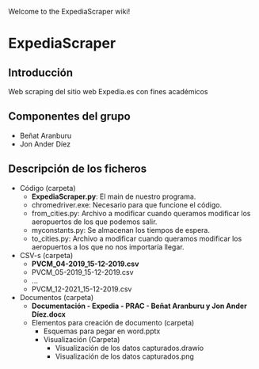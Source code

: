 Welcome to the ExpediaScraper wiki!

# ExpediaScraper

## Introducción
Web scraping del sitio web Expedia.es con fines académicos

## Componentes del grupo
- Beñat Aranburu
- Jon Ander Díez

## Descripción de los ficheros
- Código (carpeta)
  - **ExpediaScraper.py**: El main de nuestro programa.
  - chromedriver.exe: Necesario para que funcione el código.
  - from_cities.py: Archivo a modificar cuando queramos modificar los aeropuertos de los que podemos salir.
  - myconstants.py: Se almacenan los tiempos de espera.
  - to_cities.py:  Archivo a modificar cuando queramos modificar los aeropuertos a los que no nos importaría llegar.
- CSV-s (carpeta)
  - **PVCM_04-2019_15-12-2019.csv**
  - PVCM_05-2019_15-12-2019.csv
  - ...
  - PVCM_12-2021_15-12-2019.csv
- Documentos (carpeta)
  - **Documentación - Expedia - PRAC - Beñat Aranburu y Jon Ander Díez.docx**
  - Elementos para creación de documento (carpeta)
    - Esquemas para pegar en word.pptx
    - Visualización (Carpeta)
      - Visualización de los datos capturados.drawio
      - Visualización de los datos capturados.png

